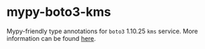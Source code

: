 # mypy-boto3-kms

Mypy-friendly type annotations for `boto3` 1.10.25 `kms` service.
More information can be found [here](https://github.com/vemel/mypy_boto3).